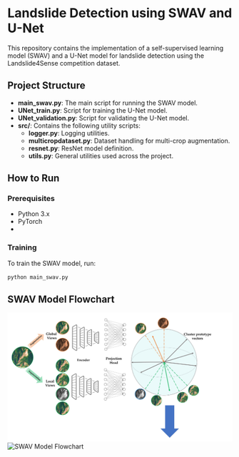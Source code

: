 # Landslide Detection using SWAV and U-Net

This repository contains the implementation of a self-supervised learning model (SWAV) and a U-Net model for landslide detection using the Landslide4Sense competition dataset.

## Project Structure

- **main_swav.py**: The main script for running the SWAV model.
- **UNet_train.py**: Script for training the U-Net model.
- **UNet_validation.py**: Script for validating the U-Net model.
- **src/**: Contains the following utility scripts:
  - **logger.py**: Logging utilities.
  - **multicropdataset.py**: Dataset handling for multi-crop augmentation.
  - **resnet.py**: ResNet model definition.
  - **utils.py**: General utilities used across the project.

## How to Run

### Prerequisites

- Python 3.x
- PyTorch
- 
### Training

To train the SWAV model, run:

```bash
python main_swav.py
```
## SWAV Model Flowchart

![ SWAV Model Flowchart](https://github.com/Hejarshahabi/SWAV/blob/main/swav_model_flowchart1.jpg)
![ SWAV Model Flowchart](https://github.com/Hejarshahabi/SWAV/blob/main/swav_model_flowchart2.jpg)


